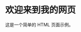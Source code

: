 <!DOCTYPE html>
<html lang="zh-CN">
<head>
    <meta charset="UTF-8">
    <meta name="viewport" content="width=device-width, initial-scale=1.0">
    <title>我的第一个 HTML 页面</title>
</head>
<body>
    <h1>欢迎来到我的网页</h1>
    <p>这是一个简单的 HTML 页面示例。</p>
</body>
</html>
